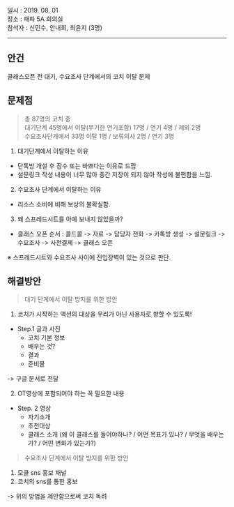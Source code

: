 일시 : 2019. 08. 01  
장소 : 패파 5A 회의실  
참석자 : 신민수, 안내희, 최윤지 (3명)

----------

## 안건  
  
클래스오픈 전 대기, 수요조사 단계에서의 코치 이탈 문제  


## 문제점  

> 총 87명의 코치 중   
대기단계 45명에서 이탈(무기한 연기포함) 17명 / 연기 4명 / 제외 2명  
수요조사단계에서 33명 이탈 1명 / 보류의사 2명 / 연기 3명 

1. 대기단계에서 이탈하는 이유 
 - 단톡방 개설 후 잠수 또는 바쁘다는 이유로 드랍  
 - 설문링크 작성 내용이 너무 많아 중간 저장이 되지 않아 작성에 불편함을 느낌. 
   
2. 수요조사 단계에서 이탈하는 이유 
 - 리소스 소비에 비해 보상의 불확실함. 
   
3. 왜 스프레드시트를 아예 보내지 않았을까? 
 - 클래스 오픈 순서 : 콜드콜 -> 자료 -> 담당자 전화 -> 카톡방 생성 -> 설문링크 -> 수요조사 -> 사전결제 -> 클래스 오픈 

※ 스프레드시트와 수요조사 사이에 진입장벽이 있는 것으로 판단.  

## 해결방안

>대기 단계에서 이탈 방지를 위한 방안

1. 코치가 시작하는 액션의 대상을 우리가 아닌 사용자로 향할 수 있도록! 

- Step.1 글과 사진  
   - 코치 기본 정보 
   - 배우는 것? 
   - 결과
   - 준비물 

-> 구글 문서로 전달 

2. OT영상에 포함되어야 하는 꼭 필요한 내용 

- Step. 2 영상
   - 자기소개 
   - 추천대상
   - 클래스 소개 (왜 이 클래스를 들어야하나? / 어떤 목표가 있나? / 무엇을 배우는가? / 어떤 변화가 있는가?) 

>수요조사 단계에서 이탈 방지를 위한 방안 

1. 모클 sns 홍보 채널 
2. 코치의 sns를 통한 홍보

-> 위의 방법을 제안함으로써 코치 독려
